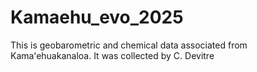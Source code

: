 # Kamaehu_evo_2025
This is geobarometric and chemical data associated from Kamaʻehuakanaloa. It was collected by C. Devitre
